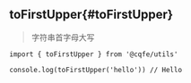 ## toFirstUpper{#toFirstUpper}

> 字符串首字母大写

```js-vue
import { toFirstUpper } from '@cqfe/utils'

console.log(toFirstUpper('hello')) // Hello
```
